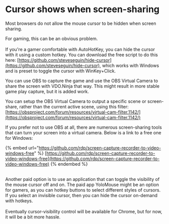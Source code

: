 # Cursor shows when screen-sharing

Most browsers do not allow the mouse cursor to be hidden when screen sharing.&#x20;

For gaming, this can be an obvious problem.\
\
If you're a gamer comfortable with AutoHotKey, you can hide the cursor with it using a custom hotkey. You can download the free script to do this here: [https://github.com/steveseguin/hide-cursor](https://github.com/steveseguin/hide-cursor), which works with Windows and is preset to toggle the cursor with WinKey+Click.

You can use OBS to capture the game and use the OBS Virtual Camera to share the screen with VDO.Ninja that way.  This might result in more stable game play capture, but it is added work.

You can setup the OBS Virtual Camera to output a specific scene or screen-share, rather than the current active scene, using this filter:\
[https://obsproject.com/forum/resources/virtual-cam-filter.1142/](https://obsproject.com/forum/resources/virtual-cam-filter.1142/)

If you prefer not to use OBS at all, there are numerous screen-sharing tools that can turn your screen into a virtual camera. Below is a link to a free one for Windows:

{% embed url="https://github.com/rdp/screen-capture-recorder-to-video-windows-free" %}
[https://github.com/rdp/screen-capture-recorder-to-video-windows-free](https://github.com/rdp/screen-capture-recorder-to-video-windows-free)
{% endembed %}

\
Another paid option is to use an application that can toggle the visibility of the mouse cursor off and on.  The paid app YoloMouse might be an option for gamers, as you can hotkey buttons to select different styles of cursors.  If you select an invisible cursor, then you can hide the cursor on-demand with hotkeys.\
\
Eventually cursor-visibility control will be available for Chrome, but for now, it will be a bit more hassle.


